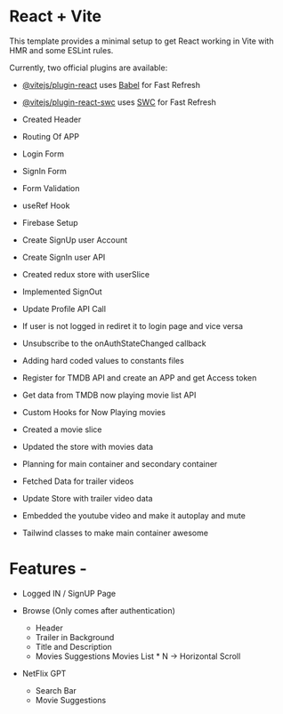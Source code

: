 # React + Vite

This template provides a minimal setup to get React working in Vite with HMR and some ESLint rules.

Currently, two official plugins are available:

- [@vitejs/plugin-react](https://github.com/vitejs/vite-plugin-react/blob/main/packages/plugin-react/README.md) uses [Babel](https://babeljs.io/) for Fast Refresh
- [@vitejs/plugin-react-swc](https://github.com/vitejs/vite-plugin-react-swc) uses [SWC](https://swc.rs/) for Fast Refresh

- Created Header
- Routing Of APP
- Login Form 
- SignIn Form
- Form Validation
- useRef Hook
- Firebase Setup
- Create SignUp user Account
- Create SignIn user API
- Created redux store with userSlice
- Implemented SignOut
- Update Profile API Call
- If user is not logged in rediret it to login page and vice versa
- Unsubscribe to the onAuthStateChanged callback
- Adding hard coded values to constants files
- Register for TMDB API and create an APP and get Access token 
- Get data from TMDB now playing movie list API
- Custom Hooks for Now Playing movies
- Created a movie slice
- Updated the store with movies data
- Planning for main container and secondary container
- Fetched Data for trailer videos
- Update Store with trailer video data
- Embedded the youtube video and make it autoplay and mute
- Tailwind classes to make main container awesome

# Features - 
- Logged IN / SignUP Page 
- Browse (Only comes after authentication)
    - Header
    - Trailer in Background 
    - Title and Description
    - Movies Suggestions
        Movies List * N -> Horizontal Scroll

- NetFlix GPT 
    - Search Bar 
    - Movie Suggestions
